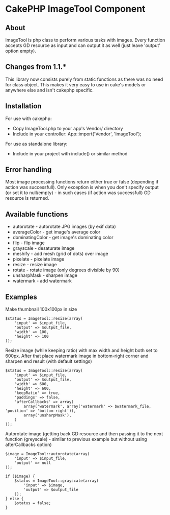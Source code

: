 CakePHP ImageTool Component
================================

About
--------------------------------

ImageTool is php class to perform various tasks with images. Every function accepts
GD resource as input and can output it as well (just leave 'output' option empty).

Changes from 1.1.*
--------------------------------

This library now consists purely from static functions as there was no need for class object.
This makes it very easy to use in cake's models or anywhere else and isn't cakephp specific.

Installation
--------------------------------

For use with cakephp:
* Copy ImageTool.php to your app's Vendor/ directory
* Include in your controller: App::import('Vendor', 'ImageTool');

For use as standalone library:
* Include in your project with include() or similar method

Error handling
--------------------------------

Most image processing functions return either true or false (depending if action was successfull). Only exception is when
you don't specify output (or set it to null/empty) - in such cases (if action was successfull) GD resource is returned.


Available functions
--------------------------------

* autorotate - autorotate JPG images (by exif data)
* averageColor - get image's average color
* dominatingColor - get image's dominating color
* flip - flip image
* grayscale - desaturate image
* meshify - add mesh (grid of dots) over image
* pixelate - pixelate image
* resize - resize image
* rotate - rotate image (only degrees divisible by 90)
* unsharpMask - sharpen image
* watermark - add watermark

Examples
--------------------------------

Make thumbnail 100x100px in size

	$status = ImageTool::resize(array(
		'input' => $input_file,
		'output' => $output_file,
		'width' => 100,
		'height' => 100
	));

Resize image (while keeping ratio) with max width and height both set to 600px. After that place watermark
image in bottom-right corner and sharpen end result (with default settings)

	$status = ImageTool::resize(array(
		'input' => $input_file,
		'output' => $output_file,
		'width' => 600,
		'height' => 600,
		'keepRatio' => true,
		'paddings' => false,
		'afterCallbacks' => array(
			array('watermark', array('watermark' => $watermark_file, 'position' => 'bottom-right')),
			array('unsharpMask'),
		)
	));

Autorotate image (getting back GD resource and then passing it to the next function (greyscale) - similar to previous
example but without using afterCallbacks option)

	$image = ImageTool::autorotate(array(
		'input' => $input_file,
		'output' => null
	));

	if ($image) {
		$status = ImageTool::grayscale(array(
			'input' => $image,
			'output' => $output_file
		));
	} else {
		$status = false;
	}